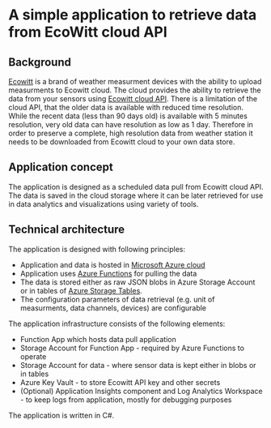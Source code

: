 # A simple application to retrieve data from EcoWitt cloud API

## Background
[Ecowitt](https://www.ecowitt.com/shop/homePage) is a brand of weather measurment devices with the ability to upload measurments to Ecowitt cloud. The cloud provides the ability to retrieve the data from your sensors using [Ecowitt cloud API](https://doc.ecowitt.net/web/#/apiv3en?page_id=1).
There is a limitation of the cloud API, that the older data is available with reduced time resolution. While the recent data (less than 90 days old) is available with 5 minutes resolution, very old data can have resolution as low as 1 day.
Therefore in order to preserve a complete, high resolution data from weather station it needs to be downloaded from Ecowitt cloud to your own data store.

## Application concept
The application is designed as a scheduled data pull from Ecowitt cloud API. The data is saved in the cloud storage where it can be later retrieved for use in data analytics and visualizations using variety of tools.

## Technical architecture
The application is designed with following principles:
* Application and data is hosted in [Microsoft Azure cloud](https://azure.com)
* Application uses [Azure Functions](https://learn.microsoft.com/en-us/azure/azure-functions/functions-overview) for pulling the data
* The data is stored either as raw JSON blobs in Azure Storage Account or in tables of [Azure Storage Tables](https://azure.microsoft.com/en-us/products/storage/tables).
* The configuration parameters of data retrieval (e.g. unit of measurments, data channels, devices) are configurable

The application infrastructure consists of the following elements:
* Function App which hosts data pull application
* Storage Account for Function App - required by Azure Functions to operate
* Storage Account for data - where sensor data is kept either in blobs or in tables
* Azure Key Vault - to store Ecowitt API key and other secrets
* (Optional) Application Insights component and Log Analytics Workspace - to keep logs from application, mostly for debugging purposes

The application is written in C#. 
